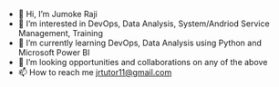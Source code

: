 - 👋 Hi, I’m Jumoke Raji
- 👀 I’m interested in DevOps, Data Analysis, System/Andriod Service Management, Training
- 🌱 I’m currently learning DevOps, Data Analysis using Python and Microsoft Power BI
- 💞️ I’m looking opportunities and collaborations on any of the above
- 📫 How to reach me jrtutor11@gmail.com

<!---
J-Raji2/J-Raji2 is a ✨ special ✨ repository because its `README.md` (this file) appears on your GitHub profile.
You can click the Preview link to take a look at your changes.
--->
